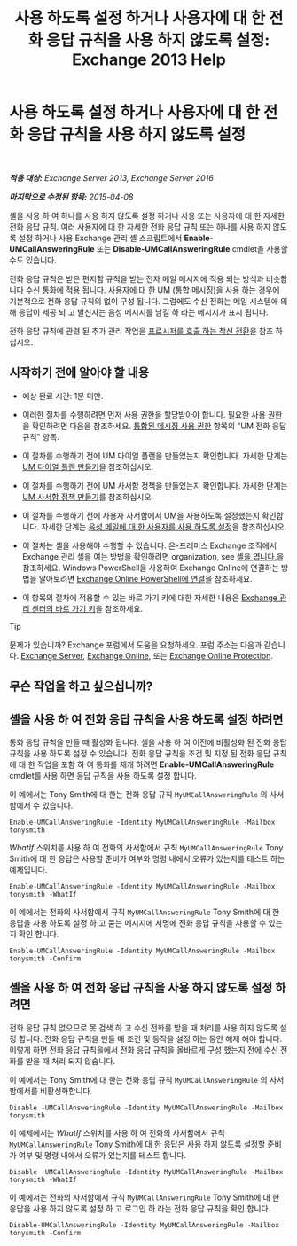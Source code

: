 ﻿---
title: '사용 하도록 설정 하거나 사용자에 대 한 전화 응답 규칙을 사용 하지 않도록 설정: Exchange 2013 Help'
TOCTitle: 사용 하도록 설정 하거나 사용자에 대 한 전화 응답 규칙을 사용 하지 않도록 설정
ms:assetid: f9e40ac3-117f-44f6-9ab1-dc9f4c72e8ac
ms:mtpsurl: https://technet.microsoft.com/ko-kr/library/Dn140252(v=EXCHG.150)
ms:contentKeyID: 54651805
ms.date: 05/22/2018
mtps_version: v=EXCHG.150
ms.translationtype: MT
---

# 사용 하도록 설정 하거나 사용자에 대 한 전화 응답 규칙을 사용 하지 않도록 설정

 

_**적용 대상:** Exchange Server 2013, Exchange Server 2016_

_**마지막으로 수정된 항목:** 2015-04-08_

셸을 사용 하 여 하나를 사용 하지 않도록 설정 하거나 사용 또는 사용자에 대 한 자세한 전화 응답 규칙. 여러 사용자에 대 한 자세한 전화 응답 규칙 또는 하나를 사용 하지 않도록 설정 하거나 사용 Exchange 관리 셸 스크립트에서 **Enable-UMCallAnsweringRule** 또는 **Disable-UMCallAnsweringRule** cmdlet을 사용할 수도 있습니다.

전화 응답 규칙은 받은 편지함 규칙을 받는 전자 메일 메시지에 적용 되는 방식과 비슷합니다 수신 통화에 적용 됩니다. 사용자에 대 한 UM (통합 메시징)을 사용 하는 경우에 기본적으로 전화 응답 규칙의 없이 구성 됩니다. 그럼에도 수신 전화는 메일 시스템에 의해 응답이 제공 되 고 발신자는 음성 메시지를 남길 하 라는 메시지가 표시 됩니다.

전화 응답 규칙에 관련 된 추가 관리 작업을 [프로시저를 호출 하는 착신 전환](forwarding-calls-procedures-exchange-2013-help.md)을 참조 하십시오.

## 시작하기 전에 알아야 할 내용

  - 예상 완료 시간: 1분 미만.

  - 이러한 절차를 수행하려면 먼저 사용 권한을 할당받아야 합니다. 필요한 사용 권한을 확인하려면 다음을 참조하세요. [통합된 메시징 사용 권한](unified-messaging-permissions-exchange-2013-help.md) 항목의 "UM 전화 응답 규칙" 항목.

  - 이 절차를 수행하기 전에 UM 다이얼 플랜을 만들었는지 확인합니다. 자세한 단계는 [UM 다이얼 플랜 만들기](create-a-um-dial-plan-exchange-2013-help.md)을 참조하십시오.

  - 이 절차를 수행하기 전에 UM 사서함 정책을 만들었는지 확인합니다. 자세한 단계는 [UM 사서함 정책 만들기](create-a-um-mailbox-policy-exchange-2013-help.md)를 참조하십시오.

  - 이 절차를 수행하기 전에 사용자 사서함에서 UM을 사용하도록 설정했는지 확인합니다. 자세한 단계는 [음성 메일에 대 한 사용자를 사용 하도록 설정](enable-a-user-for-voice-mail-exchange-2013-help.md)을 참조하십시오.

  - 이 절차는 셸을 사용해야 수행할 수 있습니다. 온-프레미스 Exchange 조직에서 Exchange 관리 셸을 여는 방법을 확인하려면 organization, see [셸을 엽니다.](https://technet.microsoft.com/ko-kr/library/dd638134\(v=exchg.150\))을 참조하세요. Windows PowerShell을 사용하여 Exchange Online에 연결하는 방법을 알아보려면 [Exchange Online PowerShell에 연결](https://go.microsoft.com/fwlink/p/?linkid=396554)을 참조하세요.

  - 이 항목의 절차에 적용할 수 있는 바로 가기 키에 대한 자세한 내용은 [Exchange 관리 센터의 바로 가기 키](keyboard-shortcuts-in-the-exchange-admin-center-exchange-online-protection-help.md)을 참조하세요.


> [!TIP]
> 문제가 있습니까? Exchange 포럼에서 도움을 요청하세요. 포럼 주소는 다음과 같습니다. <A href="https://go.microsoft.com/fwlink/p/?linkid=60612">Exchange Server</A>, <A href="https://go.microsoft.com/fwlink/p/?linkid=267542">Exchange Online</A>, 또는 <A href="https://go.microsoft.com/fwlink/p/?linkid=285351">Exchange Online Protection</A>.



## 무슨 작업을 하고 싶으십니까?

## 셸을 사용 하 여 전화 응답 규칙을 사용 하도록 설정 하려면

통화 응답 규칙을 만들 때 활성화 됩니다. 셸을 사용 하 여 이전에 비활성화 된 전화 응답 규칙을 사용 하도록 설정 수 있습니다. 전화 응답 규칙을 조건 및 지정 된 전화 응답 규칙에 대 한 작업을 포함 하 여 통화를 재개 하려면 **Enable-UMCallAnsweringRule** cmdlet를 사용 하면 응답 규칙을 사용 하도록 설정 합니다.

이 예에서는 Tony Smith에 대 한는 전화 응답 규칙 `MyUMCallAnsweringRule` 의 사서함에서 수 있습니다.

    Enable-UMCallAnsweringRule -Identity MyUMCallAnsweringRule -Mailbox tonysmith

*WhatIf* 스위치를 사용 하 여 전화의 사서함에서 규칙 `MyUMCallAnsweringRule` Tony Smith에 대 한 응답은 사용할 준비가 여부와 명령 내에서 오류가 있는지를 테스트 하는 예제입니다.

    Enable-UMCallAnsweringRule -Identity MyUMCallAnsweringRule -Mailbox tonysmith -WhatIf

이 예에서는 전화의 사서함에서 규칙 `MyUMCallAnsweringRule` Tony Smith에 대 한 응답을 사용 하도록 설정 하 고 묻는 메시지에 서명에 전화 응답 규칙을 사용할 수 있는지 확인 합니다.

    Enable-UMCallAnsweringRule -Identity MyUMCallAnsweringRule -Mailbox tonysmith -Confirm

## 셸을 사용 하 여 전화 응답 규칙을 사용 하지 않도록 설정 하려면

전화 응답 규칙 없으므로 못 검색 하 고 수신 전화를 받을 때 처리를 사용 하지 않도록 설정 합니다. 전화 응답 규칙을 만들 때 조건 및 동작을 설정 하는 동안 해제 해야 합니다. 이렇게 하면 전화 응답 규칙을에서 전화 응답 규칙을 올바르게 구성 했는지 전에 수신 전화를 받을 때 처리 되지 않습니다.

이 예에서는 Tony Smith에 대 한는 전화 응답 규칙 `MyUMCallAnsweringRule` 의 사서함에서를 비활성화합니다.

    Disable -UMCallAnsweringRule -Identity MyUMCallAnsweringRule -Mailbox tonysmith

이 예제에서는 *WhatIf* 스위치를 사용 하 여 전화의 사서함에서 규칙 `MyUMCallAnsweringRule` Tony Smith에 대 한 응답은 사용 하지 않도록 설정할 준비가 여부 및 명령 내에서 오류가 있는지를 테스트 합니다.

    Disable -UMCallAnsweringRule -Identity MyUMCallAnsweringRule -Mailbox tonysmith -WhatIf

이 예에서는 전화의 사서함에서 규칙 `MyUMCallAnsweringRule` Tony Smith에 대 한 응답을 사용 하지 않도록 설정 하 고 로그인 하 라는 전화 응답 규칙을 확인 합니다.

    Disable-UMCallAnsweringRule -Identity MyUMCallAnsweringRule -Mailbox tonysmith -Confirm

